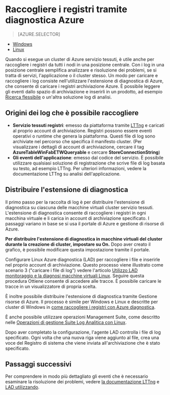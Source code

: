 <properties
   pageTitle="Raccogliere i registri tramite diagnostica Azure Linux | Microsoft Azure"
   description="In questo articolo viene descritto come configurare Azure diagnostica per raccogliere i registri da un cluster di servizio tessuti Linux in esecuzione in Azure."
   services="service-fabric"
   documentationCenter=".net"
   authors="mani-ramaswamy"
   manager="timlt"
   editor=""/>

<tags
   ms.service="service-fabric"
   ms.devlang="dotNet"
   ms.topic="article"
   ms.tgt_pltfrm="NA"
   ms.workload="NA"
   ms.date="09/28/2016"
   ms.author="subramar"/>


# <a name="collect-logs-by-using-azure-diagnostics"></a>Raccogliere i registri tramite diagnostica Azure

> [AZURE.SELECTOR]
- [Windows](service-fabric-diagnostics-how-to-setup-wad.md)
- [Linux](service-fabric-diagnostics-how-to-setup-lad.md)

Quando si esegue un cluster di Azure servizio tessuti, è utile anche per raccogliere i registri da tutti i nodi in una posizione centrale. Con i log in una posizione centrale semplifica analizzare e risoluzione dei problemi, se si tratta di servizi, l'applicazione o il cluster stesso. Un modo per caricare e raccogliere i log consiste nell'utilizzare l'estensione di diagnostica di Azure, che consente di caricare i registri archiviazione Azure. È possibile leggere gli eventi dallo spazio di archiviazione e inserirli in un prodotto, ad esempio [Ricerca flessibile](service-fabric-diagnostic-how-to-use-elasticsearch.md) o un'altra soluzione log di analisi.

## <a name="log-sources-that-you-might-want-to-collect"></a>Origini dei log che è possibile raccogliere
- **Servizio tessuti registri**: emesso da piattaforma tramite [LTTng](http://lttng.org) e caricati al proprio account di archiviazione. Registri possono essere eventi operativi o runtime che genera la piattaforma. Questi file di log sono archiviate nel percorso che specifica il manifesto cluster. (Per visualizzare i dettagli di account di archiviazione, cercare il tag **AzureTableWinFabETWQueryable** e cercare **StoreConnectionString**)
- **Gli eventi dell'applicazione**: emesso dal codice del servizio. È possibile utilizzare qualsiasi soluzione di registrazione che scrive file di log basata su testo, ad esempio LTTng. Per ulteriori informazioni, vedere la documentazione LTTng su analisi dell'applicazione.  


## <a name="deploy-the-diagnostics-extension"></a>Distribuire l'estensione di diagnostica
Il primo passo per la raccolta di log è per distribuire l'estensione di diagnostica su ciascuna delle macchine virtuali cluster servizio tessuti. L'estensione di diagnostica consente di raccogliere i registri in ogni macchina virtuale e li carica in account di archiviazione specificato. I passaggi variano in base se si usa il portale di Azure e gestione di risorse di Azure.

**Per distribuire l'estensione di diagnostica in macchine virtuali del cluster durante la creazione di cluster, impostare su **On**.** Dopo aver creato il grafico, è possibile modificare questa impostazione tramite il portale.

Configurare Linux Azure diagnostica (LAD) per raccogliere i file e inserirle nel proprio account di archiviazione. Questo processo viene illustrato come scenario 3 ("caricare i file di log") vedere l'articolo [Utilizzo LAD monitoraggio e la diagnosi macchine virtuali Linux](../virtual-machines/virtual-machines-linux-classic-diagnostic-extension.md). Seguire questa procedura Ottiene consente di accedere alle tracce. È possibile caricare le tracce in un visualizzatore di propria scelta.

È inoltre possibile distribuire l'estensione di diagnostica tramite Gestione risorse di Azure. Il processo è simile per Windows e Linux e descritte per cluster di Windows in [come raccogliere i registri con Azure diagnostica](service-fabric-diagnostics-how-to-setup-wad.md).

È anche possibile utilizzare operazioni Management Suite, come descritto nelle [Operazioni di gestione Suite Log Analitica con Linux](https://blogs.technet.microsoft.com/hybridcloud/2016/01/28/operations-management-suite-log-analytics-with-linux/).

Dopo aver completato la configurazione, l'agente LAD controlla i file di log specificato. Ogni volta che una nuova riga viene aggiunto al file, crea una voce del Registro di sistema che viene inviata all'archiviazione che è stato specificato.


## <a name="next-steps"></a>Passaggi successivi
Per comprendere in modo più dettagliato gli eventi che è necessario esaminare la risoluzione dei problemi, vedere [la documentazione LTTng](http://lttng.org/docs) e [LAD utilizzando](../virtual-machines/virtual-machines-linux-classic-diagnostic-extension.md).
